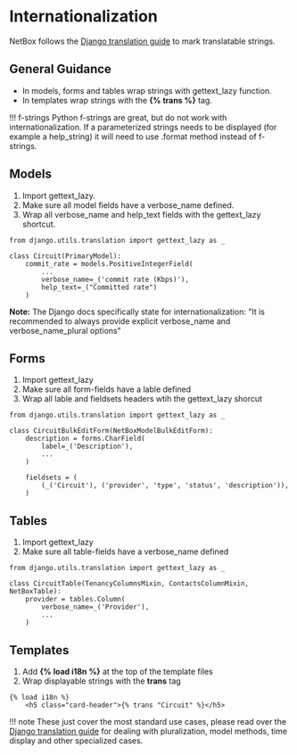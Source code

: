 # Internationalization

NetBox follows the [Django translation guide](https://docs.djangoproject.com/en/4.2/topics/i18n/translation/) to mark translatable strings.

## General Guidance

* In models, forms and tables wrap strings with gettext_lazy function.
* In templates wrap strings with the **{% trans %}** tag.

!!! f-strings
    Python f-strings are great, but do not work with internationalization.  If a parameterized strings needs to be displayed (for example a help_string) it will need to use .format method instead of f-strings.

## Models

1. Import gettext_lazy.
2. Make sure all model fields have a verbose_name defined.
3. Wrap all verbose_name and help_text fields with the gettext_lazy shortcut.

```
from django.utils.translation import gettext_lazy as _

class Circuit(PrimaryModel):
    commit_rate = models.PositiveIntegerField(
        ...
        verbose_name=_('commit rate (Kbps)'),
        help_text=_("Committed rate")
    )

```
**Note:** The Django docs specifically state for internationalization: "It is recommended to always provide explicit verbose_name and verbose_name_plural options"

## Forms

1. Import gettext_lazy
2. Make sure all form-fields have a lable defined
3. Wrap all lable and fieldsets headers wtih the gettext_lazy shorcut

```
from django.utils.translation import gettext_lazy as _

class CircuitBulkEditForm(NetBoxModelBulkEditForm):
    description = forms.CharField(
        label=_('Description'),
        ...
    )

    fieldsets = (
        (_('Circuit'), ('provider', 'type', 'status', 'description')),
    )

```

## Tables

1. Import gettext_lazy
2. Make sure all table-fields have a verbose_name defined

```
from django.utils.translation import gettext_lazy as _

class CircuitTable(TenancyColumnsMixin, ContactsColumnMixin, NetBoxTable):
    provider = tables.Column(
        verbose_name=_('Provider'),
        ...
    )
```

## Templates

1. Add **{% load i18n %}** at the top of the template files
2. Wrap displayable strings with the **trans** tag

```
{% load i18n %}
    <h5 class="card-header">{% trans "Circuit" %}</h5>
```

!!! note
    These just cover the most standard use cases, please read over the [Django translation guide](https://docs.djangoproject.com/en/4.2/topics/i18n/translation/#standard-translation) for dealing with pluralization, model methods, time display and other specialized cases.
